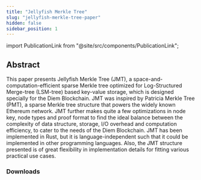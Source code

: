 ```yaml
---
title: "Jellyfish Merkle Tree"
slug: "jellyfish-merkle-tree-paper"
hidden: false
sidebar_position: 1
---
```

import PublicationLink from "@site/src/components/PublicationLink";

## Abstract

This paper presents Jellyfish Merkle Tree (JMT), a space-and-computation-efficient sparse Merkle tree optimized for Log-Structured Merge-tree (LSM-tree) based key-value storage, which is designed specially for the Diem Blockchain. JMT was inspired by Patricia Merkle Tree (PMT), a sparse Merkle tree structure that powers the widely known Ethereum network. JMT further makes quite a few optimizations in node key, node types and proof format to find the ideal balance between the complexity of data structure, storage, I/O overhead and computation efficiency, to cater to the needs of the Diem Blockchain. JMT has been implemented in Rust, but it is language-independent such that it could be implemented in other programming languages. Also, the JMT structure presented is of great flexibility in implementation details for fitting various practical use cases.

### Downloads

<PublicationLink
  image="/img/docs/jellyfish-merkle-tree-pdf.png"
  doc_link="/papers/jellyfish-merkle-tree/2021-01-14.pdf"
  title="Jellyfish Merkle Tree Paper"
/>